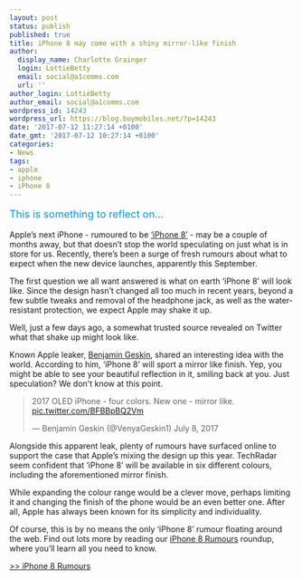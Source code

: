 ```yaml
---
layout: post
status: publish
published: true
title: iPhone 8 may come with a shiny mirror-like finish
author:
  display_name: Charlotte Grainger
  login: LottieBetty
  email: social@a1comms.com
  url: ''
author_login: LottieBetty
author_email: social@a1comms.com
wordpress_id: 14243
wordpress_url: https://blog.buymobiles.net/?p=14243
date: '2017-07-12 11:27:14 +0100'
date_gmt: '2017-07-12 10:27:14 +0100'
categories:
- News
tags:
- apple
- iphone
- iPhone 8
---
```

<p><span class="postStandFirst" style="color: #0896d5; line-height: 26px; font-size: 18px;">This is something to reflect on&hellip;</span></p>
<p>Apple&rsquo;s next iPhone - rumoured to be <a href="https://blog.buymobiles.net/features/iphone-8-rumours-and-release-date" target="_blank" rel="noopener noreferrer">&lsquo;iPhone 8&rsquo;</a> - may be a couple of months away, but that doesn&rsquo;t stop the world speculating on just what is in store for us. Recently, there&rsquo;s been a surge of fresh rumours about what to expect when the new device launches, apparently this September.</p>
<p>The first question we all want answered is what on earth &lsquo;iPhone 8&rsquo; will look like. Since the design hasn&rsquo;t changed all too much in recent years, beyond a few subtle tweaks and removal of the headphone jack, as well as the water-resistant protection, we expect Apple may shake it up.</p>
<p>Well, just a few days ago, a somewhat trusted source revealed on Twitter what that shake up might look like.</p>
<p>Known Apple leaker, <a href="https://twitter.com/VenyaGeskin1">Benjamin Geskin</a>, shared an interesting idea with the world. According to him, &lsquo;iPhone 8&rsquo; will sport a mirror like finish. Yep, you might be able to see your beautiful reflection in it, smiling back at you. Just speculation? We don't know at this point.</p>
<blockquote class="twitter-tweet" data-lang="en">
<p dir="ltr" lang="en">2017 OLED iPhone - four colors. New one - mirror like. <a href="https://t.co/BFBBpBQ2Vm">pic.twitter.com/BFBBpBQ2Vm</a></p>
<p>&mdash; Benjamin Geskin (@VenyaGeskin1) July 8, 2017</p></blockquote>
<p><script async src="//platform.twitter.com/widgets.js" charset="utf-8"></script></p>
<p>Alongside this apparent leak, plenty of rumours have surfaced online to support the case that Apple&rsquo;s mixing the design up this year. TechRadar seem confident that &lsquo;iPhone 8&rsquo; will be available in six different colours, including the aforementioned mirror finish.</p>
<p>While expanding the colour range would be a clever move, perhaps limiting it and changing the finish of the phone would be an even better one. After all, Apple has always been known for its simplicity and individuality.</p>
<p>Of course, this is by no means the only &lsquo;iPhone 8&rsquo; rumour floating around the web. Find out lots more by reading our <a href="https://blog.buymobiles.net/features/iphone-8-rumours-and-release-date" target="_blank" rel="noopener noreferrer">iPhone 8 Rumours</a> roundup, where you&rsquo;ll learn all you need to know.</p>
<p><a href="https://blog.buymobiles.net/features/iphone-8-rumours-and-release-date" target="_blank" rel="noopener noreferrer">>> iPhone 8 Rumours</a></p>
